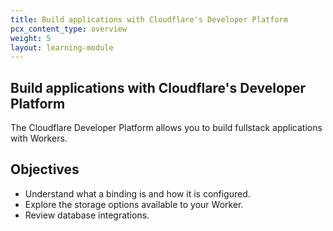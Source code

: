 ```yaml
---
title: Build applications with Cloudflare's Developer Platform
pcx_content_type: overview
weight: 5
layout: learning-module
---
```


## Build applications with Cloudflare's Developer Platform

The Cloudflare Developer Platform allows you to build fullstack applications with Workers.

## Objectives

- Understand what a binding is and how it is configured.
- Explore the storage options available to your Worker.
- Review database integrations.